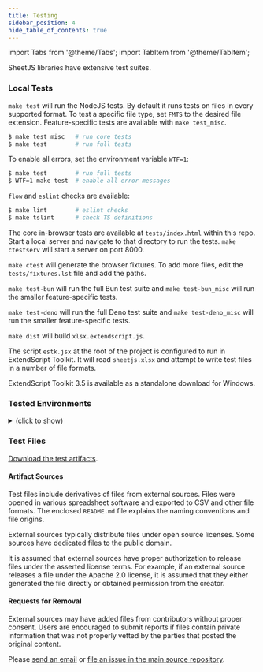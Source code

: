 ```yaml
---
title: Testing
sidebar_position: 4
hide_table_of_contents: true
---
```


import Tabs from '@theme/Tabs';
import TabItem from '@theme/TabItem';

SheetJS libraries have extensive test suites.

### Local Tests

<Tabs groupId="plat">
  <TabItem value="nodejs" label="NodeJS">

`make test` will run the NodeJS tests. By default it runs tests on files in
every supported format. To test a specific file type, set `FMTS` to the desired
file extension. Feature-specific tests are available with `make test_misc`.

```bash
$ make test_misc   # run core tests
$ make test        # run full tests
```

To enable all errors, set the environment variable `WTF=1`:

```bash
$ make test        # run full tests
$ WTF=1 make test  # enable all error messages
```

`flow` and `eslint` checks are available:

```bash
$ make lint        # eslint checks
$ make tslint      # check TS definitions
```

  </TabItem>
  <TabItem value="browser" label="Browser">

The core in-browser tests are available at `tests/index.html` within this repo.
Start a local server and navigate to that directory to run the tests.
`make ctestserv` will start a server on port 8000.

`make ctest` will generate the browser fixtures.  To add more files, edit the
`tests/fixtures.lst` file and add the paths.

  </TabItem>
  <TabItem value="bun" label="Bun">

`make test-bun` will run the full Bun test suite and `make test-bun_misc`
will run the smaller feature-specific tests.

  </TabItem>
  <TabItem value="deno" label="Deno">

`make test-deno` will run the full Deno test suite and `make test-deno_misc`
will run the smaller feature-specific tests.

  </TabItem>
  <TabItem value="extendscript" label="ExtendScript">

`make dist` will build `xlsx.extendscript.js`.

The script `estk.jsx` at the root of the project is configured to run in
ExtendScript Toolkit.  It will read `sheetjs.xlsx` and attempt to write test
files in a number of file formats.

ExtendScript Toolkit 3.5 is available as a standalone download for Windows.

  </TabItem>
</Tabs>

### Tested Environments

<details>
  <summary>(click to show)</summary>

**Browsers**
 - IE 6/7/8/9/10/11 (IE 6-9 require shims)
 - Chrome 26+ (including Android 6.0+)
 - Safari 8+ (Desktop) and Safari 10+ (iOS)
 - Edge 13-18 and 79+
 - FF Latest

The automated browser tests seek to test the latest patch version of each major
release of Chromium ending in `0` (starting from Chrome 30).

Edge originally was an independent browser, becoming a Chromium fork in version
79. Since the new releases should be nearly identical to the Chrome counterpart,
the Edge tests are run on major releases ending in `5` (starting from Edge 85).

**Server Platforms**
 - NodeJS `0.8`, `0.10`, `0.12`, and every major version starting from `4`
 - io.js 1/2/3
 - Bun latest
 - Deno latest

The test suite also includes tests for various time zones. Timezones can be
controlled by setting the `TZ` environment variable:

```bash
env TZ="Asia/Kolkata" WTF=1 make test_misc
```

</details>

### Test Files

[Download the test artifacts](https://test-files.sheetjs.com/test_files.zip).

#### Artifact Sources

Test files include derivatives of files from external sources. Files were opened
in various spreadsheet software and exported to CSV and other file formats. The
enclosed `README.md` file explains the naming conventions and file origins.

External sources typically distribute files under open source licenses. Some
sources have dedicated files to the public domain.

It is assumed that external sources have proper authorization to release files
under the asserted license terms. For example, if an external source releases a
file under the Apache 2.0 license, it is assumed that they either generated the
file directly or obtained permission from the creator.

#### Requests for Removal

External sources may have added files from contributors without proper consent.
Users are encouraged to submit reports if files contain private information that
was not properly vetted by the parties that posted the original content.

Please [send an email](mailto:support@sheetjs.com?subject=removal%20request) or
[file an issue in the main source repository](/docs/miscellany/source).

